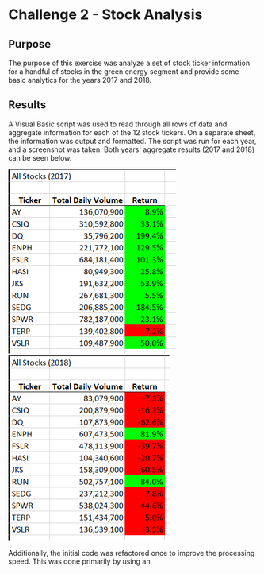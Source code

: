 # Challenge 2 - Stock Analysis

## Purpose
The purpose of this exercise was analyze a set of stock ticker information for a handful of stocks in the green energy segment and provide some basic analytics for the years 2017 and 2018.

## Results
A Visual Basic script was used to read through all rows of data and aggregate information for each of the 12 stock tickers. On a separate sheet, the information was output and formatted.  The script was run for each year, and a screenshot was taken. Both years' aggregate results (2017 and 2018) can be seen below.

![](Resources/VBA_Challenge_2017.png)
![](Resources/VBA_Challenge_2018.png)

Additionally, the initial code was refactored once to improve the processing speed.  This was done primarily by using an 